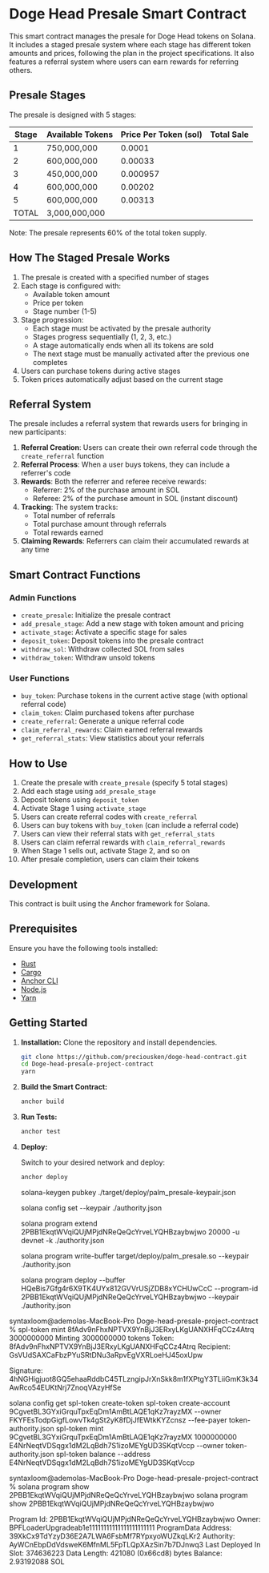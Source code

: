 # Doge Head Presale Smart Contract

This smart contract manages the presale for Doge Head tokens on Solana. It includes a staged presale system where each stage has different token amounts and prices, following the plan in the project specifications. It also features a referral system where users can earn rewards for referring others.

## Presale Stages

The presale is designed with 5 stages:

| Stage | Available Tokens | Price Per Token (sol) | Total Sale |
|-------|-----------------|----------------|------------|
| 1     | 750,000,000     | 0.0001         |            |
| 2     | 600,000,000     | 0.00033        |            |
| 3     | 450,000,000     | 0.000957       |            |
| 4     | 600,000,000     | 0.00202        |            |
| 5     | 600,000,000     | 0.00313        |            |
| TOTAL | 3,000,000,000   |                |            |

Note: The presale represents 60% of the total token supply.

## How The Staged Presale Works

1. The presale is created with a specified number of stages
2. Each stage is configured with:
   - Available token amount
   - Price per token
   - Stage number (1-5)
3. Stage progression:
   - Each stage must be activated by the presale authority
   - Stages progress sequentially (1, 2, 3, etc.)
   - A stage automatically ends when all its tokens are sold
   - The next stage must be manually activated after the previous one completes
4. Users can purchase tokens during active stages
5. Token prices automatically adjust based on the current stage

## Referral System

The presale includes a referral system that rewards users for bringing in new participants:

1. **Referral Creation**: Users can create their own referral code through the `create_referral` function
2. **Referral Process**: When a user buys tokens, they can include a referrer's code
3. **Rewards**: Both the referrer and referee receive rewards:
   - Referrer: 2% of the purchase amount in SOL
   - Referee: 2% of the purchase amount in SOL (instant discount)
4. **Tracking**: The system tracks:
   - Total number of referrals
   - Total purchase amount through referrals
   - Total rewards earned
5. **Claiming Rewards**: Referrers can claim their accumulated rewards at any time

## Smart Contract Functions

### Admin Functions

- `create_presale`: Initialize the presale contract
- `add_presale_stage`: Add a new stage with token amount and pricing
- `activate_stage`: Activate a specific stage for sales
- `deposit_token`: Deposit tokens into the presale contract
- `withdraw_sol`: Withdraw collected SOL from sales
- `withdraw_token`: Withdraw unsold tokens

### User Functions

- `buy_token`: Purchase tokens in the current active stage (with optional referral code)
- `claim_token`: Claim purchased tokens after purchase
- `create_referral`: Generate a unique referral code
- `claim_referral_rewards`: Claim earned referral rewards
- `get_referral_stats`: View statistics about your referrals

## How to Use

1. Create the presale with `create_presale` (specify 5 total stages)
2. Add each stage using `add_presale_stage`
3. Deposit tokens using `deposit_token`
4. Activate Stage 1 using `activate_stage`
5. Users can create referral codes with `create_referral`
6. Users can buy tokens with `buy_token` (can include a referral code)
7. Users can view their referral stats with `get_referral_stats`
8. Users can claim referral rewards with `claim_referral_rewards`
9. When Stage 1 sells out, activate Stage 2, and so on
10. After presale completion, users can claim their tokens

## Development

This contract is built using the Anchor framework for Solana.

## Prerequisites

Ensure you have the following tools installed:

- [Rust](https://www.rust-lang.org/tools/install)
- [Cargo](https://doc.rust-lang.org/cargo/getting-started/installation.html)
- [Anchor CLI](https://project-serum.github.io/anchor/getting-started/installation.html)
- [Node.js](https://nodejs.org/en/download/)
- [Yarn](https://yarnpkg.com/getting-started/install)

## Getting Started

1. **Installation:** Clone the repository and install dependencies.

   ```bash
   git clone https://github.com/preciousken/doge-head-contract.git
   cd Doge-head-presale-project-contract
   yarn
   ```

2. **Build the Smart Contract:**

   ```bash
   anchor build
   ```

3. **Run Tests:**

   ```bash
   anchor test
   ```

4. **Deploy:**

   Switch to your desired network and deploy:

   ```bash
   anchor deploy
   ```



   solana-keygen pubkey ./target/deploy/palm_presale-keypair.json

   solana config set --keypair ./authority.json

   <!-- if you want to change the contract program id -->
   <!-- solana-keygen new -o ./target/deploy/palm_presale-keypair.json --force -->



   <!-- if you want to extend instead of redeploying -->
   solana program extend 2PBB1EkqtWVqiQUjMPjdNReQeQcYrveLYQHBzaybwjwo 20000 -u devnet -k ./authority.json


   <!-- create a buffer -->
   solana program write-buffer target/deploy/palm_presale.so --keypair ./authority.json

   <!-- upgrade using the buffer -->

   solana program deploy --buffer HQeBis7Gfg4r6X9TK4UYx812GVVrUSjZDB8xYCHUwCcC --program-id 2PBB1EkqtWVqiQUjMPjdNReQeQcYrveLYQHBzaybwjwo --keypair ./authority.json





syntaxloom@ademolas-MacBook-Pro Doge-head-presale-project-contract % spl-token mint 8fAdv9nFhxNPTVX9YnBjJ3ERxyLKgUANXHFqCCz4Atrq 3000000000
Minting 3000000000 tokens
  Token: 8fAdv9nFhxNPTVX9YnBjJ3ERxyLKgUANXHFqCCz4Atrq
  Recipient: GsVUdSAXCaFbzPYuSRtDNu3aRpvEgVXRLoeHJ45oxUpw

Signature: 4hNGHigjuot8GQ5ehaaRddbC45TLzngipJrXnSkk8m1fXPtgY3TLiiGmK3k34AwRco54EUKtNrj7ZnoqVAzyHfSe




<!-- create spl token from the terminal command line interface -->
solana config get
spl-token create-token
spl-token create-account 9CgvetBL3GYxiGrquTpxEqDm1AmBtLAQE1qKz7rayzMX --owner FKYFEsTodpGigfLowvTk4gSt2yK8fDjJfEWtkKYZcnsz --fee-payer token-authority.json
spl-token mint 9CgvetBL3GYxiGrquTpxEqDm1AmBtLAQE1qKz7rayzMX 1000000000 E4NrNeqtVDSqgx1dM2LqBdh7S1izoMEYgUD3SKqtVccp --owner token-authority.json
spl-token balance --address E4NrNeqtVDSqgx1dM2LqBdh7S1izoMEYgUD3SKqtVccp










syntaxloom@ademolas-MacBook-Pro Doge-head-presale-project-contract % solana program show 2PBB1EkqtWVqiQUjMPjdNReQeQcYrveLYQHBzaybwjwo                                            solana program show 2PBB1EkqtWVqiQUjMPjdNReQeQcYrveLYQHBzaybwjwo

Program Id: 2PBB1EkqtWVqiQUjMPjdNReQeQcYrveLYQHBzaybwjwo
Owner: BPFLoaderUpgradeab1e11111111111111111111111
ProgramData Address: 39XkCx9TdYzyD36E2A7LWA6FsbMf7RYpxyoWUZkqLKr2
Authority: AyWCnEbpDdVdsweK6MfnML5FpTLQpXAzSin7b7DJnwq3
Last Deployed In Slot: 374636223
Data Length: 421080 (0x66cd8) bytes
Balance: 2.93192088 SOL